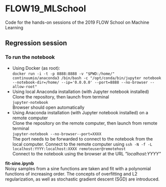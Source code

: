 # FLOW19_MLSchool
Code for the hands-on sessions of the 2019 FLOW School on Machine Learning 

## Regression session
### To run the notebook
* Using Docker (as root):  
```docker run -i -t -p 8888:8888 -v "$PWD:/home/" continuumio/anaconda3 /bin/bash -c "/opt/conda/bin/jupyter notebook --notebook-dir=/home/ --ip='0.0.0.0' --port=8888 --no-browser --allow-root"```  
* Using local Anaconda installation (with Jupyter notebook installed)   
  Clone the repository, then launch from terminal  
  ```jupyter-notebook```  
  Browser should open automatically  
* Using Anaconda installation (with Jupyter notebook installed) on a remote computer  
  Clone the repository on the remote computer, then launch from remote terminal  
  ```jupyter-notebook --no-browser--port=XXXX```  
  The port needs to be forwarded to connect to the notebook from the local computer. Connect to the remote computer using
  ```ssh -N -f -L localhost:YYYY:localhost:XXXX remoteuser@remotehost```  
  Connect to the notebook using the browser at the URL *"localhost:YYYY"*

**fit-sine.ipynb**  
Noisy samples from a sine functions are taken and fit with a polynomial functions of increasing order. The concepts of overfitting and L2 regularization, as well as stochastic gradient descent (SGD) are introduced. 
